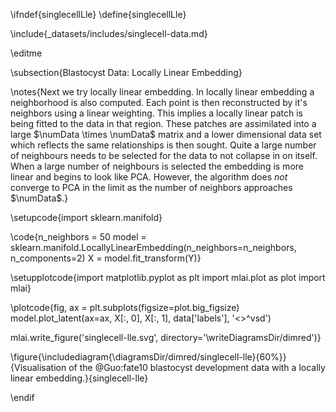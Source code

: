 \ifndef{singlecellLle}
\define{singlecellLle}

\include{_datasets/includes/singlecell-data.md}

\editme

\subsection{Blastocyst Data: Locally Linear Embedding}

\notes{Next we try locally linear embedding. In locally linear embedding a neighborhood is also computed. Each point is then reconstructed by it's neighbors using a linear weighting. This implies a locally linear patch is being fitted to the data in that region. These patches are assimilated into a large $\numData \times \numData$ matrix and a lower dimensional data set which reflects the same relationships is then sought. Quite a large number of neighbours needs to be selected for the data to not collapse in on itself. When a large number of neighbours is selected the embedding is more linear and begins to look like PCA. However, the algorithm does *not* converge to PCA in the limit as the number of neighbors approaches $\numData$.}

\setupcode{import sklearn.manifold}

\code{n_neighbors = 50
model = sklearn.manifold.LocallyLinearEmbedding(n_neighbors=n_neighbors, n_components=2)
X = model.fit_transform(Y)}

\setupplotcode{import matplotlib.pyplot as plt
import mlai.plot as plot
import mlai}

\plotcode{fig, ax = plt.subplots(figsize=plot.big_figsize)
model.plot_latent(ax=ax, X[:, 0], X[:, 1], data['labels'], '<>^vsd')

mlai.write_figure('singlecell-lle.svg', directory='\writeDiagramsDir/dimred')}

\figure{\includediagram{\diagramsDir/dimred/singlecell-lle}{60%}}{Visualisation of the @Guo:fate10 blastocyst development data with a locally linear embedding.}{singlecell-lle}

\endif

